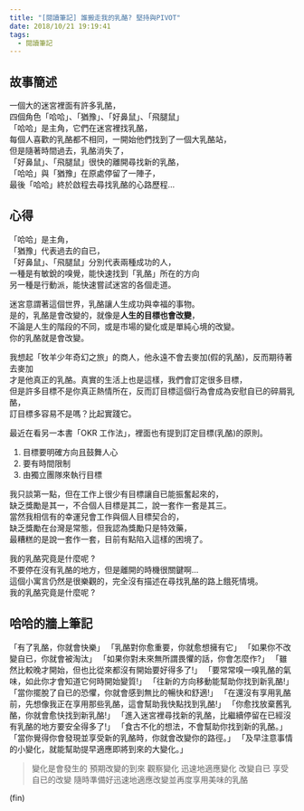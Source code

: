 ```yaml
---
title: "[閱讀筆記] 誰搬走我的乳酪? 堅持與PIVOT"
date: 2018/10/21 19:19:41
tags:
  - 閱讀筆記
---
```


## 故事簡述

一個大的迷宮裡面有許多乳酪，  
四個角色「哈哈」、「猶豫」、「好鼻鼠」、「飛腿鼠」  
「哈哈」是主角，它們在迷宮裡找乳酪，  
每個人喜歡的乳酪都不相同，一開始他們找到了一個大乳酪站，  
但是隨著時間過去，乳酪消失了，  
「好鼻鼠」、「飛腿鼠」很快的離開尋找新的乳酪，  
「哈哈」與「猶豫」在原處停留了一陣子，  
最後「哈哈」終於啟程去尋找乳酪的心路歷程…

## 心得

「哈哈」是主角，  
「猶豫」代表過去的自已，  
「好鼻鼠」、「飛腿鼠」分別代表兩種成功的人，  
一種是有敏銳的嗅覺，能快速找到「乳酪」所在的方向  
另一種是行動派，能快速嘗試迷宮的各個走道。

迷宮意謂著這個世界，乳酪讓人生成功與幸福的事物。  
是的，乳酪是會改變的，就像是**人生的目標也會改變**，  
不論是人生的階段的不同，或是市場的變化或是單純心境的改變。  
你的乳酪就是會改變。

我想起「牧羊少年奇幻之旅」的商人，他永遠不會去麥加(假的乳酪)，反而期待著去麥加  
才是他真正的乳酪。真實的生活上也是這樣，我們會訂定很多目標，  
但是許多目標不是你真正熱情所在，反而訂目標這個行為會成為安慰自已的碎屑乳酪，  
訂目標多容易不是嗎？比起實踐它。

最近在看另一本書「OKR 工作法」，裡面也有提到訂定目標(乳酪)的原則。

1. 目標要明確方向且鼓舞人心
2. 要有時間限制
3. 由獨立團隊來執行目標

我只談第一點，但在工作上很少有目標讓自已能振奮起來的，  
缺乏獎勵是其一，不合個人目標是其二，說一套作一套是其三。  
當然我相信有的幸運兒會工作與個人目標契合的，  
缺乏獎勵在台灣是常態，但我認為獎勵只是特效藥，  
最糟糕的是說一套作一套，目前有點陷入這樣的困境了。

我的乳酪究竟是什麼呢 ?  
不要停在沒有乳酪的地方，但是離開的時機很關鍵啊…  
這個小寓言仍然是很樂觀的，完全沒有描述在尋找乳酪的路上餓死情境。  
我的乳酪究竟是什麼呢 ?

## 哈哈的牆上筆記

「有了乳酪，你就會快樂」
「乳酪對你愈重要，你就愈想擁有它」
「如果你不改變自已，你就會被淘汰」
「如果你對未來無所謂畏懼的話，你會怎麼作?」
「雖然比較晚才開始，但也比從來都沒有開始要好得多了!」
「要常常嗅一嗅乳酪的氣味，如此你才會知道它何時開始變質!」
「往新的方向移動能幫助你找到新乳酪!」
「當你擺脫了自已的恐懼，你就會感到無比的暢快和舒適!」
「在還沒有享用乳酪前，先想像我正在享用那些乳酪，這會幫助我快點找到乳酪!」
「你愈找放棄舊乳酪，你就會愈快找到新乳酪!」
「進入迷宮裡尋找新的乳酪，比繼續停留在已經沒有乳酪的地方要安全得多了!」
「食古不化的想法，不會幫助你找到新的乳酪。」
「當你覺得你會發現並享受新的乳酪時，你就會改變你的路徑。」
「及早注意事情的小變化，就能幫助提早適應即將到來的大變化。」

> 變化是會發生的
> 預期改變的到來
> 觀察變化
> 迅速地適應變化
> 改變自已
> 享受自已的改變
> 隨時準備好迅速地適應改變並再度享用美味的乳酪

(fin)
